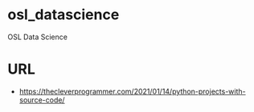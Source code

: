 # osl_datascience
OSL Data Science

# URL
- https://thecleverprogrammer.com/2021/01/14/python-projects-with-source-code/
